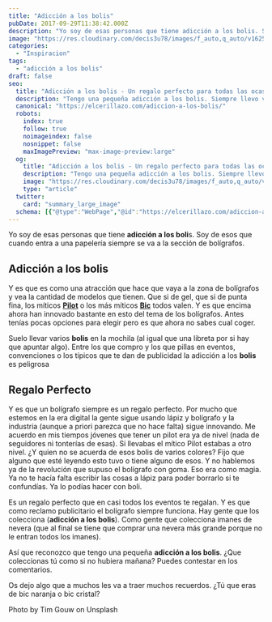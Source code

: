```yaml
---
title: "Adicción a los bolis"
pubDate: 2017-09-29T11:38:42.000Z
description: "Yo soy de esas personas que tiene adicción a los bolis. Soy de esos que cuando entra a una papelería siempre se va a la sección de bolígrafos."
image: "https://res.cloudinary.com/decis3u78/images/f_auto,q_auto/v1625696492/adiccion_bolis_fiposw_48289a28/adiccion_bolis_fiposw_48289a28.jpg?_i=AA"
categories:
  - "Inspiracion"
tags:
  - "adicción a los bolis"
draft: false
seo:
  title: "Adicción a los bolis - Un regalo perfecto para todas las ocasiones"
  description: "Tengo una pequeña adicción a los bolis. Siempre llevo varios en la mochila. Y me valen todos, los míticos bics como los de publicidad. ¿Cual es tu adicción?"
  canonical: "https://elcerillazo.com/adiccion-a-los-bolis/"
  robots:
    index: true
    follow: true
    noimageindex: false
    nosnippet: false
    maxImagePreview: "max-image-preview:large"
  og:
    title: "Adicción a los bolis - Un regalo perfecto para todas las ocasiones"
    description: "Tengo una pequeña adicción a los bolis. Siempre llevo varios en la mochila. Y me valen todos, los míticos bics como los de publicidad. ¿Cual es tu adicción?"
    image: "https://res.cloudinary.com/decis3u78/images/f_auto,q_auto/v1625696492/adiccion_bolis_fiposw_48289a28/adiccion_bolis_fiposw_48289a28.jpg?_i=AA"
    type: "article"
  twitter:
    card: "summary_large_image"
  schema: [{"@type":"WebPage","@id":"https://elcerillazo.com/adiccion-a-los-bolis/","url":"https://elcerillazo.com/adiccion-a-los-bolis/","name":"Adicción a los bolis - Un regalo perfecto para todas las ocasiones","isPartOf":{"@id":"https://elcerillazo.com/#website"},"primaryImageOfPage":{"@id":"https://elcerillazo.com/adiccion-a-los-bolis/#primaryimage"},"image":{"@id":"https://elcerillazo.com/adiccion-a-los-bolis/#primaryimage"},"thumbnailUrl":"https://res.cloudinary.com/decis3u78/images/f_auto,q_auto/v1625696492/adiccion_bolis_fiposw_48289a28/adiccion_bolis_fiposw_48289a28.jpg?_i=AA","datePublished":"2017-09-29T13:38:42+00:00","author":{"@id":"https://elcerillazo.com/#/schema/person/368d5b496aeaf077b307f248a72abcd9"},"description":"Tengo una pequeña adicción a los bolis. Siempre llevo varios en la mochila. Y me valen todos, los míticos bics como los de publicidad. ¿Cual es tu adicción?","breadcrumb":{"@id":"https://elcerillazo.com/adiccion-a-los-bolis/#breadcrumb"},"inLanguage":"es","potentialAction":[{"@type":"ReadAction","target":["https://elcerillazo.com/adiccion-a-los-bolis/"]}]},{"@type":"ImageObject","inLanguage":"es","@id":"https://elcerillazo.com/adiccion-a-los-bolis/#primaryimage","url":"https://res.cloudinary.com/decis3u78/images/f_auto,q_auto/v1625696492/adiccion_bolis_fiposw_48289a28/adiccion_bolis_fiposw_48289a28.jpg?_i=AA","contentUrl":"https://res.cloudinary.com/decis3u78/images/f_auto,q_auto/v1625696492/adiccion_bolis_fiposw_48289a28/adiccion_bolis_fiposw_48289a28.jpg?_i=AA","width":1024,"height":685,"caption":"Adicción a los bolis"},{"@type":"BreadcrumbList","@id":"https://elcerillazo.com/adiccion-a-los-bolis/#breadcrumb","itemListElement":[{"@type":"ListItem","position":1,"name":"Portada","item":"https://elcerillazo.com/"},{"@type":"ListItem","position":2,"name":"Adicción a los bolis"}]},{"@type":"WebSite","@id":"https://elcerillazo.com/#website","url":"https://elcerillazo.com/","name":"El Cerillazo","description":"De pequeño hacía hogueras y jugaba con cerillas","potentialAction":[{"@type":"SearchAction","target":{"@type":"EntryPoint","urlTemplate":"https://elcerillazo.com/?s={search_term_string}"},"query-input":{"@type":"PropertyValueSpecification","valueRequired":true,"valueName":"search_term_string"}}],"inLanguage":"es"},{"@type":"Person","@id":"https://elcerillazo.com/#/schema/person/368d5b496aeaf077b307f248a72abcd9","name":"montywp","url":"https://elcerillazo.com/author/montywp/"}]
---
```


Yo soy de esas personas que tiene **adicción a los boli**s. Soy de esos que cuando entra a una papelería siempre se va a la sección de bolígrafos.

## Adicción a los bolis

Y es que es como una atracción que hace que vaya a la zona de bolígrafos y vea la cantidad de modelos que tienen. Que si de gel, que si de punta fina, los míticos **[Pilot](http://pilot-es.es/)** o los más míticos **[Bic](https://www.bicworld.com/es)** todos valen. Y es que encima ahora han innovado bastante en esto del tema de los bolígrafos. Antes tenías pocas opciones para elegir pero es que ahora no sabes cual coger.

Suelo llevar varios **bolis** en la mochila (al igual que una libreta por si hay que apuntar algo). Entre los que compro y los que pillas en eventos, convenciones o los típicos que te dan de publicidad la adicción a los **bolis** es peligrosa

## Regalo Perfecto

Y es que un bolígrafo siempre es un regalo perfecto. Por mucho que estemos en la era digital la gente sigue usando lápiz y bolígrafo y la industria (aunque a priori parezca que no hace falta) sigue innovando. Me acuerdo en mis tiempos jóvenes que tener un pilot era ya de nivel (nada de seguidores ni tonterías de esas). Si llevabas el mítico Pilot estabas a otro nivel. ¿Y quien no se acuerda de esos bolis de varios colores? Fijo que alguno que esté leyendo esto tuvo o tiene alguno de esos. Y no hablemos ya de la revolución que supuso el bolígrafo con goma. Eso era como magia.  Ya no te hacía falta escribir las cosas a lápiz para poder borrarlo si te confundías. Ya lo podías hacer con boli.

Es un regalo perfecto que en casi todos los eventos te regalan. Y es que como reclamo publicitario el bolígrafo siempre funciona. Hay gente que los colecciona (**adicción a los bolis**). Como gente que colecciona imanes de nevera (que al final se tiene que comprar una nevera más grande porque no le entran todos los imanes).

Así que reconozco que tengo una pequeña **adicción a los bolis**. ¿Que coleccionas tú como si no hubiera mañana? Puedes contestar en los comentarios.

Os dejo algo que a muchos les va a traer muchos recuerdos. ¿Tú que eras de bic naranja o bic cristal?

Photo by Tim Gouw on Unsplash